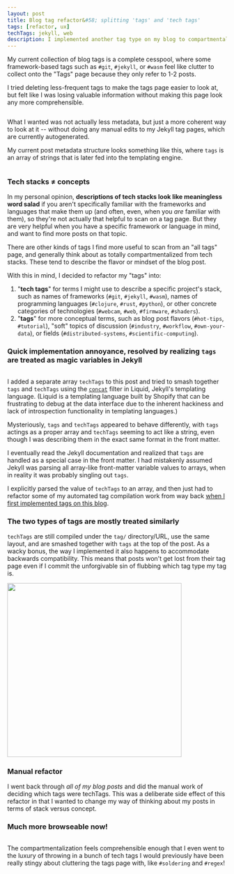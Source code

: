 ```yaml
---
layout: post
title: Blog tag refactor&#58; splitting 'tags' and 'tech tags'
tags: [refactor, ux]
techTags: jekyll, web
description: I implemented another tag type on my blog to compartmentalize actual concepts from tech stacks
---
```


My current collection of blog tags is a complete cesspool, where some framework-based tags such as `#git`, `#jekyll`, or `#wasm` feel like clutter to collect onto the "Tags" page because they only refer to 1-2 posts. 

I tried deleting less-frequent tags to make the tags page easier to look at, but felt like I was losing valuable information without making this page look any more comprehensible.

<img alt="" src="{{site.baseurl}}/assets/images/2023-03-27_tag_cesspool.png" />

What I wanted was not actually less metadata, but just a more coherent way to look at it -- without doing any manual edits to my Jekyll tag pages, which are currently autogenerated.

My current post metadata structure looks something like this, where `tags` is an array of strings that is later fed into the templating engine.

<img alt="" src="{{site.baseurl}}/assets/images/2023-03-27_post_metadata.png" />

### Tech stacks ≠ concepts

In my personal opinion, **descriptions of tech stacks look like meaningless word salad** if you aren't specifically familiar with the frameworks and languages that make them up (and often, even, when you *are* familiar with them), so they're not actually that helpful to scan on a tag page. But they are very helpful when you have a specific framework or language in mind, and want to find more posts on that topic.

There are other kinds of tags I find more useful to scan from an "all tags" page, and generally think about as totally compartmentalized from tech stacks. These tend to describe the flavor or mindset of the blog post.

With this in mind, I decided to refactor my "tags" into:
1. "**tech tags**" for terms I might use to describe a specific project's stack, such as names of frameworks (`#git`, `#jekyll`, `#wasm`), names of programming languages (`#clojure`, `#rust`, `#python`), or other concrete categories of technologies (`#webcam`, `#web`, `#firmware`, `#shaders`).
2. "**tags**" for more conceptual terms, such as blog post flavors (`#hot-tips`, `#tutorial`), "soft" topics of discussion (`#industry`, `#workflow`, `#own-your-data`), or fields (`#distributed-systems`, `#scientific-computing`).

### Quick implementation annoyance, resolved by realizing `tags` are treated as magic variables in Jekyll

<img alt="" src="{{site.baseurl}}/assets/images/2023-03-27_techTags.png" />

I added a separate array `techTags` to this post and tried to smash together `tags` and `techTags` using the [`concat`](https://shopify.github.io/liquid/filters/concat/) filter in Liquid, Jekyll's templating language. (Liquid is a templating language built by Shopify that can be frustrating to debug at the data interface due to the inherent hackiness and lack of introspection functionality in templating languages.)

Mysteriously, `tags` and `techTags` appeared to behave differently, with `tags` actings as a proper array and `techTags` seeming to act like a string, even though I was describing them in the exact same format in the front matter.

I eventually read the Jekyll documentation and realized that `tags` are handled as a special case in the front matter. I had mistakenly assumed Jekyll was parsing all array-like front-matter variable values to arrays, when in reality it was probably singling out `tags`.

I explicitly parsed the value of `techTags` to an array, and then just had to refactor some of my automated tag compilation work from way back [when I first implemented tags on this blog]({{site.baseurl}}/2020/02/28/jekyll-tags/).

### The two types of tags are mostly treated similarly

`techTags` are still compiled under the `tag/` directory/URL, use the same layout, and are smashed together with `tags` at the top of the post. As a wacky bonus, the way I implemented it also happens to accommodate backwards compatibility. This means that posts won't get lost from their tag page even if I commit the unforgivable sin of flubbing which tag type my tag is.

<img alt="" src="{{site.baseurl}}/assets/images/2023-03-27_backwards_compatibility.png" width=400 />

### Manual refactor

I went back through *all of my blog posts* and did the manual work of deciding which tags were techTags. This was a deliberate side effect of this refactor in that I wanted to change my way of thinking about my posts in terms of stack versus concept.

### Much more browseable now!

<img alt="" src="{{site.baseurl}}/assets/images/2023-03-27_refactored.png" />

The compartmentalization feels comprehensible enough that I even went to the luxury of throwing in a bunch of tech tags I would previously have been really stingy about cluttering the tags page with, like `#soldering` and `#regex`!
